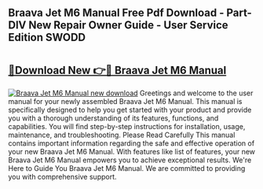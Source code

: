 ## Braava Jet M6 Manual Free Pdf Download - Part-DlV New Repair Owner Guide - User Service Edition SWODD

# <h2><a href="http://bc41290.oget.top/?id=Braava+Jet+M6+Manual">🔗Download New 👉🔴 Braava Jet M6 Manual</a></h2>

[![Braava Jet M6 Manual new download](https://i.imgur.com/5g1atiW.png)](http://bc41290.oget.top/?id=Braava+Jet+M6+Manual)
Greetings and welcome to the user manual for your newly assembled Braava Jet M6 Manual. This manual is specifically designed to help you get started with your product and provide you with a thorough understanding of its features, functions, and capabilities. You will find step-by-step instructions for installation, usage, maintenance, and troubleshooting. Please Read Carefully This manual contains important information regarding the safe and effective operation of your new Braava Jet M6 Manual. With features like list of features, your new Braava Jet M6 Manual empowers you to achieve exceptional results. We're Here to Guide You Braava Jet M6 Manual. We are committed to providing you with comprehensive support.
